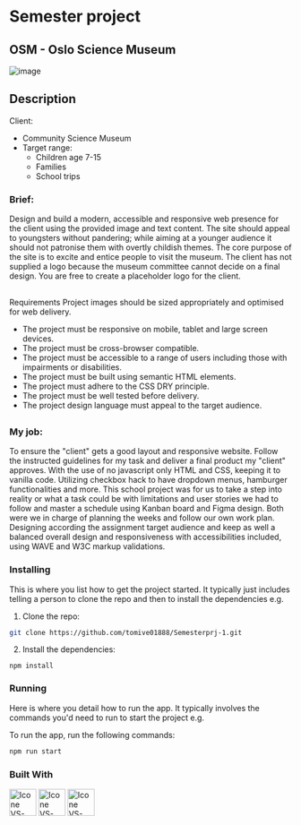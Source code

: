 # Semester project

## OSM - Oslo Science Museum

![image](https://github.com/user-attachments/assets/b6341502-753a-43a9-bbe7-2dc438da18b4)


## Description

Client:
- Community Science Museum
- Target range: 
    - Children age 7-15
    - Families
    - School trips

### Brief:
Design and build a modern, accessible and responsive web presence for the client using the provided image and text content.
The site should appeal to youngsters without pandering; while aiming at a younger audience it should not patronise them with overtly childish themes. The core purpose of the site is to excite and entice people to visit the museum.
The client has not supplied a logo because the museum committee cannot decide on a final design. You are free to create a placeholder logo for the client.

##
Requirements
Project images should be sized appropriately and optimised for web delivery.
- The project must be responsive on mobile, tablet and large screen devices.
- The project must be cross-browser compatible.
- The project must be accessible to a range of users including those with impairments or disabilities.
- The project must be built using semantic HTML elements.
- The project must adhere to the CSS DRY principle.
- The project must be well tested before delivery.
- The project design language must appeal to the target audience.
##
### My job:
To ensure the "client" gets a good layout and responsive website. Follow the instructed guidelines for my task and deliver a final product my "client" approves. With the use of no javascript only HTML and CSS, keeping it to vanilla code. Utilizing checkbox hack to have dropdown menus, hamburger functionalities and more.
This school project was for us to take a step into reality or what a task could be with limitations and user stories we had to follow and master a schedule using Kanban board and Figma design. Both were we in charge of planning the weeks and follow our own work plan. Designing according the assignment target audience and keep as well a balanced overall design and responsiveness with accessibilities included, using WAVE and W3C markup validations. 

### Installing

This is where you list how to get the project started. It typically just includes telling a person to clone the repo and then to install the dependencies e.g.

1. Clone the repo:

```bash
git clone https://github.com/tomive01888/Semesterprj-1.git
```

2. Install the dependencies:

```
npm install
```

### Running

Here is where you detail how to run the app. It typically involves the commands you'd need to run to start the project e.g.

To run the app, run the following commands:

```bash
npm run start
```

### Built With

[<img title="Figma" height="48px" width="48px" alt="Icone VS-Code" src="https://skillicons.dev/icons?i=figma"/>](https://www.figma.com/)
[<img title="HTML" height="48px" width="48px" alt="Icone VS-Code" src="https://skillicons.dev/icons?i=html"/>](https://developer.mozilla.org/en-US/docs/Web/HTML)
[<img title="CSS" height="48px" width="48px" alt="Icone VS-Code" src="https://skillicons.dev/icons?i=css"/>](https://developer.mozilla.org/en-US/docs/Web/CSS)
